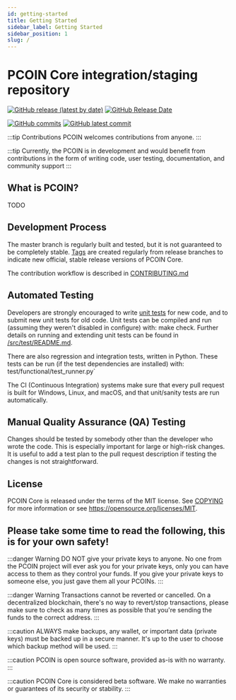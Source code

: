 ```yaml
---
id: getting-started
title: Getting Started
sidebar_label: Getting Started
sidebar_position: 1
slug: /
---
```


# PCOIN Core integration/staging repository

[![GitHub release (latest by date)](https://img.shields.io/github/v/release/pcoinproject/pcoin?color=%230a80ab&cacheSeconds=3600)](https://github.com/pcoinproject/pcoin/releases)
[![GitHub Release Date](https://img.shields.io/github/release-date/pcoinproject/pcoin?color=%2313b9f6&cacheSeconds=3600)](https://github.com/pcoinproject/pcoin/releases)

[![GitHub commits](https://badgen.net/github/commits/pcoinproject/pcoin)](https://GitHub.com/pcoinproject/pcoin/commit/)
[![GitHub latest commit](https://badgen.net/github/last-commit/pcoinproject/pcoin)](https://GitHub.com/pcoinproject/pcoin/commit/)

:::tip Contributions
PCOIN welcomes contributions from anyone.
:::

:::tip
Currently, the PCOIN is in development and would benefit from contributions in the form of writing code, user testing, documentation, and community support
:::

## What is PCOIN?

TODO

## Development Process

The master branch is regularly built and tested, but it is not guaranteed to be completely stable. [Tags](https://github.com/pcoinproject/pcoin/tags) are created regularly from release branches to indicate new official, stable release versions of PCOIN Core.

The contribution workflow is described in [CONTRIBUTING.md](https://github.com/pcoinproject/pcoin/blob/master/CONTRIBUTING.md)

## Automated Testing

Developers are strongly encouraged to write [unit tests](https://github.com/pcoinproject/pcoin/blob/master/src/test/README.md) for new code, and to submit new unit tests for old code. Unit tests can be compiled and run (assuming they weren't disabled in configure) with: make check. Further details on running and extending unit tests can be found in [/src/test/README.md](https://github.com/pcoinproject/pcoin/blob/master/src/test/README.md).

There are also regression and integration tests, written in Python. These tests can be run (if the test dependencies are installed) with: test/functional/test_runner.py`

The CI (Continuous Integration) systems make sure that every pull request is built for Windows, Linux, and macOS, and that unit/sanity tests are run automatically.

## Manual Quality Assurance (QA) Testing

Changes should be tested by somebody other than the developer who wrote the code. This is especially important for large or high-risk changes. It is useful to add a test plan to the pull request description if testing the changes is not straightforward.

## License

PCOIN Core is released under the terms of the MIT license. See [COPYING](https://github.com/pcoinproject/pcoin/blob/master/COPYING) for more information or see https://opensource.org/licenses/MIT.

## Please take some time to read the following, this is for your own safety!

:::danger Warning
DO NOT give your private keys to anyone. No one from the PCOIN project will ever ask you for your private keys, only you can have access to them as they control your funds. If you give your private keys to someone else, you just gave them all your PCOINs.
:::

:::danger Warning
Transactions cannot be reverted or cancelled. On a decentralized blockchain, there's no way to revert/stop transactions, please make sure to check as many times as possible that you're sending the funds to the correct address.
:::

:::caution
ALWAYS make backups, any wallet, or important data (private keys) must be backed up in a secure manner. It's up to the user to choose which backup method will be used.
:::

:::caution
PCOIN is open source software, provided as-is with no warranty.
:::

:::caution
PCOIN Core is considered beta software. We make no warranties or guarantees of its security or stability.
:::

